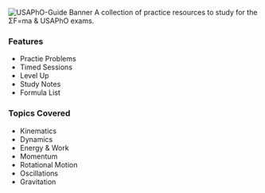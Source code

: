 ![USAPhO-Guide Banner](/public/USAPhOGuide.jpg "USAPhO-Guide Banner")
A collection of practice resources to study for the ΣF=ma & USAPhO exams.

### Features
- Practie Problems
- Timed Sessions
- Level Up
- Study Notes
- Formula List

### Topics Covered
- Kinematics
- Dynamics
- Energy & Work
- Momentum
- Rotational Motion
- Oscillations
- Gravitation
